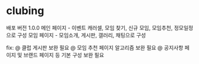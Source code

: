 # clubing

배포 버전 1.0.0
메인 페이지 - 이벤트 캐러셀, 모임 찾기, 신규 모임, 모임추천, 정모일정으로 구성
모임 페이지 - 모임소개, 게시판, 갤러리, 채팅으로 구성 


fix:
@ 클럽 게시판 보완 필요 
@ 모임 추천 페이지 알고리즘 보완 필요 
@ 공지사항 페이지 및 브랜드 페이지 등 기본 구성 보완 필요